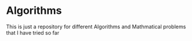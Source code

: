 # Algorithms
This is just a repository for different Algorithms and Mathmatical problems that I have tried so far
